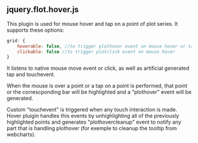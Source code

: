## jquery.flot.hover.js

This plugin is used for mouse hover and tap on a point of plot series.
It supports these options:
```js
grid: {
    hoverable: false, //to trigger plothover event on mouse hover or tap on a point
    clickable: false //to trigger plotclick event on mouse hover
}
```

It listens to native mouse move event or click, as well as artificial generated
tap and touchevent.

When the mouse is over a point or a tap on a point is performed, that point or
the correscponding bar will be highlighted and a "plothover" event will be generated.

Custom "touchevent" is triggered when any touch interaction is made. Hover pluigin
handles this events by unhighlighting all of the previously highlighted points and generates
"plothovercleanup" event to notify any part that is handling plothover (for exemple to cleanup
the tooltip from webcharts).
